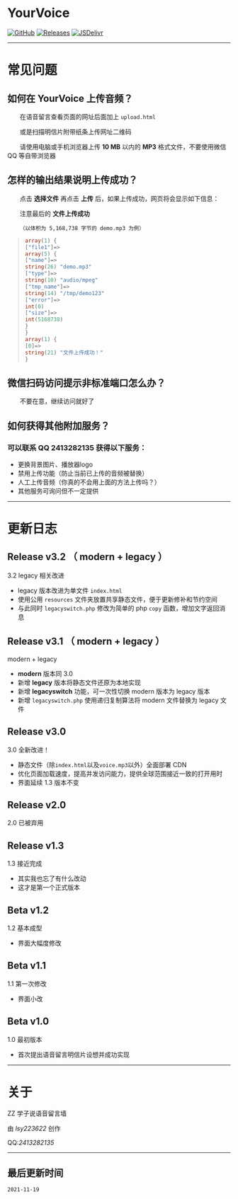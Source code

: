 # YourVoice

[![GitHub](https://img.shields.io/badge/GitHub-YourVoice-lightgrey?logo=github)](https://github.com/lsy223622/YourVoice) [![Releases](https://img.shields.io/badge/-Releases-lightgrey?logo=github)](https://github.com/lsy223622/YourVoice/releases) [![JSDelivr](https://data.jsdelivr.com/v1/package/gh/lsy223622/YourVoice/badge?style=rounded)](https://www.jsdelivr.com/package/gh/lsy223622/YourVoice)

---

# 常见问题

## 如何在 YourVoice 上传音频？

&emsp;&emsp;在语音留言查看页面的网址后面加上  `upload.html`

&emsp;&emsp;或是扫描明信片附带纸条上传网址二维码

&emsp;&emsp;请使用电脑或手机浏览器上传 **10 MB** 以内的 **MP3** 格式文件，不要使用微信 QQ 等自带浏览器

## 怎样的输出结果说明上传成功？

&emsp;&emsp;点击 **选择文件** 再点击 **上传** 后，如果上传成功，网页将会显示如下信息：

&emsp;&emsp;注意最后的 **文件上传成功**

&emsp;&emsp;`（以体积为 5,168,738 字节的 demo.mp3 为例）`

>```php
>array(1) {
>["file1"]=>
>array(5) {
>["name"]=>
>string(26) "demo.mp3"
>["type"]=>
>string(10) "audio/mpeg"
>["tmp_name"]=>
>string(14) "/tmp/demo123"
>["error"]=>
>int(0)
>["size"]=>
>int(5168738)
>}
>}
>array(1) {
>[0]=>
>string(21) "文件上传成功！"
>}
>```

## 微信扫码访问提示非标准端口怎么办？

&emsp;&emsp;不要在意，继续访问就好了

## 如何获得其他附加服务？

### 可以联系 QQ **2413282135** 获得以下服务：

- 更换背景图片、播放器logo
- 禁用上传功能（防止当前已上传的音频被替换）
- 人工上传音频（你真的不会用上面的方法上传吗？）
- 其他服务可询问但不一定提供

---

# 更新日志

## Release v3.2 （ modern + legacy ）

3.2 legacy 相关改进
- legacy 版本改进为单文件 `index.html`
- 使用公用 `resources` 文件夹放置共享静态文件，便于更新修补和节约空间
- 与此同时 `legacyswitch.php` 修改为简单的 php `copy` 函数，增加文字返回消息

## Release v3.1 （ modern + legacy ）

modern + legacy
- **modern** 版本同 3.0
- 新增 **legacy** 版本将静态文件还原为本地实现
- 新增 **legacyswitch** 功能，可一次性切换 modern 版本为 legacy 版本
- 新增 `legacyswitch.php` 使用递归复制算法将 modern 文件替换为 legacy 文件


## Release v3.0

3.0 全新改进！
- 静态文件（除`index.html`以及`voice.mp3`以外）全面部署 CDN
- 优化页面加载速度，提高并发访问能力，提供全球范围接近一致的打开用时
- 界面延续 1.3 版本不变

## Release v2.0

2.0 已被弃用

## Release v1.3

1.3 接近完成
- 其实我也忘了有什么改动
- 这才是第一个正式版本

## Beta v1.2

1.2 基本成型
- 界面大幅度修改

## Beta v1.1

1.1 第一次修改
- 界面小改

## Beta v1.0

1.0 最初版本

- 首次提出语音留言明信片设想并成功实现

---

# 关于

ZZ 学子说语音留言墙

由 *lsy223622* 创作

QQ:*2413282135*

---

## 最后更新时间

`2021-11-19`
